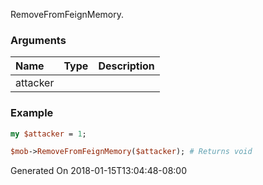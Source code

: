 RemoveFromFeignMemory.
### Arguments
**Name**|**Type**|**Description**
:---|:---|:---
attacker||

### Example

```perl
my $attacker = 1;

$mob->RemoveFromFeignMemory($attacker); # Returns void
```


Generated On 2018-01-15T13:04:48-08:00